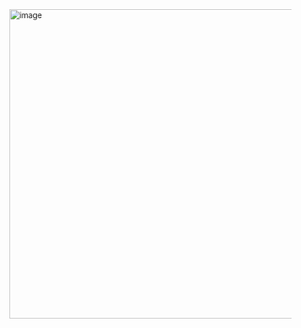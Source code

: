 <img width="554" alt="image" src="https://github.com/rajneeshprakashhajela/javaprojectCICDPipeline/assets/43515480/1af7f084-d031-49d9-8123-b164b354e955">
